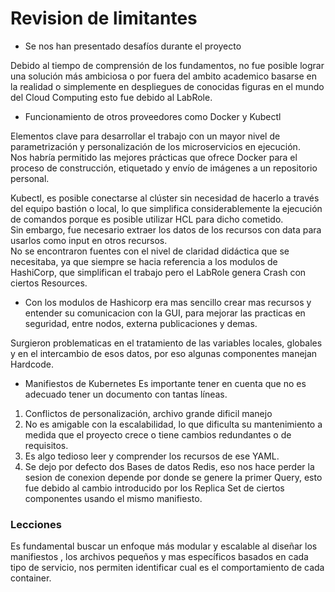 # Revision de limitantes
* Se nos han presentado desafíos durante el proyecto

Debido al tiempo de comprensión de los fundamentos, no fue posible lograr una solución más ambiciosa o por fuera del ambito academico basarse en la realidad o simplemente en despliegues de conocidas figuras en el mundo del Cloud Computing esto fue debido al LabRole.

* Funcionamiento de otros proveedores como Docker y Kubectl 

Elementos clave para desarrollar el trabajo con un mayor nivel de parametrización y personalización de los microservicios en ejecución. <br>
Nos habría permitido las mejores prácticas que ofrece Docker para el proceso de construcción, etiquetado y envío de imágenes a un repositorio personal.

Kubectl, es posible conectarse al clúster sin necesidad de hacerlo a través del equipo bastión o local, lo que simplifica considerablemente la ejecución de comandos porque es posible utilizar HCL para dicho cometido.<br>
Sin embargo, fue necesario extraer los datos de los recursos con data para usarlos como input en otros recursos.<br>
No se encontraron fuentes con el nivel de claridad didáctica que se necesitaba, ya que siempre se hacia referencia a los modulos de HashiCorp, que simplifican el trabajo pero el LabRole genera Crash con ciertos Resources.

* Con los modulos de Hashicorp era mas sencillo crear mas recursos y entender su comunicacion con la GUI, para mejorar las practicas en seguridad, entre nodos, externa publicaciones y demas.

Surgieron problematicas en el tratamiento de las variables locales, globales y en el intercambio de esos datos, por eso algunas componentes manejan Hardcode.

* Manifiestos de Kubernetes
Es importante tener en cuenta que no es adecuado tener un documento con tantas líneas. 
1. Conflictos de personalización, archivo grande dificil manejo
2. No es amigable con la escalabilidad, lo que dificulta su mantenimiento a medida que el proyecto crece o tiene cambios redundantes o de requisitos. 
3. Es algo tedioso leer y comprender los recursos de ese YAML.
4. Se dejo por defecto dos Bases de datos Redis, eso nos hace perder la sesion de conexion depende por donde se genere la primer Query, esto fue debido al cambio introducido por los Replica Set de ciertos componentes usando el mismo manifiesto.

### Lecciones
Es fundamental buscar un enfoque más modular y escalable al diseñar los manifiestos , los archivos pequeños y mas específicos basados en cada tipo de servicio, nos permiten identificar cual es el comportamiento de cada container.